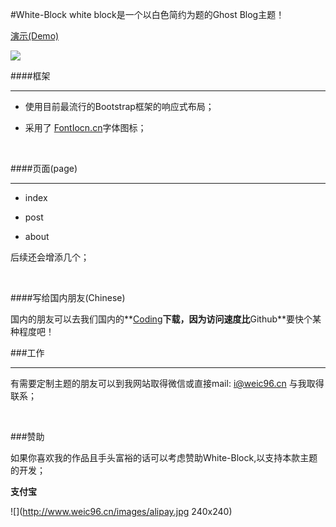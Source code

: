 #White-Block
white block是一个以白色简约为题的Ghost Blog主题！

[演示(Demo)](http://weic.ghost.io)

![](https://github.com/Weic96/Whie-Block/blob/master/white-block.jpg)

####框架
<hr>

* 使用目前最流行的Bootstrap框架的响应式布局；

* 采用了 [FontIocn.cn](http://iconfont.cn)字体图标；

<br>

####页面(page)
<hr>

* index

* post

* about

后续还会增添几个；

<br>

####写给国内朋友(Chinese)

国内的朋友可以去我们国内的**[Coding](https://coding.net/u/Weic/p/White-Block/git)**下载，因为访问速度比**Github**要快个某种程度吧！

###工作
<hr>

有需要定制主题的朋友可以到我网站取得微信或直接mail:   i@weic96.cn 与我取得联系；

<br>

###赞助

如果你喜欢我的作品且手头富裕的话可以考虑赞助White-Block,以支持本款主题的开发；

**支付宝**

![](http://www.weic96.cn/images/alipay.jpg 240x240)
